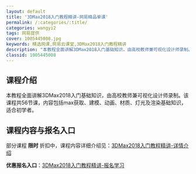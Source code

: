 ```yaml
---
layout: default
title: '3DMax2018入门教程精讲-网易精品单课'
permalink: /:categories/:title/
categories: wangyi2
tags: 网易提供
cover: 1005445008.jpg
keywords: 精选网课,网易云课堂,3DMax2018入门教程精讲
description: "本教程全面讲解3DMax2018入门基础知识，由高校教师兼可视化设计师录制。该课程共56节课，内容包括max获取、建模、动画、材质、灯光及渲染基础知识，适合初学者。3DMax2018入门教程"
classid: 1005445008
---
```


## 课程介绍

本教程全面讲解3DMax2018入门基础知识，由高校教师兼可视化设计师录制。该课程共56节课，内容包括max获取、建模、动画、材质、灯光及渲染基础知识，适合初学者。

## 课程内容与报名入口

部分课程 **限时** 折扣中，课程内容详细介绍见：[3DMax2018入门教程精讲-详情介绍](https://study.163.com/course/introduction/1005445008.htm?share=1&shareId=1025206652&utm_campaign=share&utm_medium=iphoneShare&utm_source=&utm_u=1025206652)

**优惠报名入口**：[3DMax2018入门教程精讲-报名学习](https://study.163.com/course/introduction/1005445008.htm?share=1&shareId=1025206652&utm_campaign=share&utm_medium=iphoneShare&utm_source=&utm_u=1025206652)


